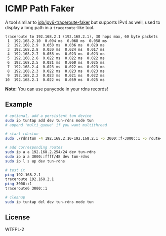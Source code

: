 # ICMP Path Faker

A tool similar to [job/ipv6-traceroute-faker](https://github.com/job/ipv6-traceroute-faker) but supports IPv4 as well, used to display a long path in a `traceroute`-like tool.

```
traceroute to 192.168.2.1 (192.168.2.1), 30 hops max, 60 byte packets
 1  192.168.2.10  0.094 ms  0.068 ms  0.058 ms
 2  192.168.2.9  0.050 ms  0.036 ms  0.029 ms
 3  192.168.2.8  0.030 ms  0.024 ms  0.017 ms
 4  192.168.2.7  0.058 ms  0.023 ms  0.023 ms
 5  192.168.2.6  0.022 ms  0.022 ms  0.022 ms
 6  192.168.2.5  0.021 ms  0.060 ms  0.025 ms
 7  192.168.2.4  0.023 ms  0.022 ms  0.023 ms
 8  192.168.2.3  0.022 ms  0.023 ms  0.023 ms
 9  192.168.2.2  0.023 ms  0.021 ms  0.022 ms
10  192.168.2.1  0.022 ms  0.059 ms  0.025 ms
```

**Note:** You can use punycode in your rdns records!


## Example

```bash
# optional, add a persistent tun device
sudo ip tuntap add dev tun-rdns mode tun
# append 'multi_queue' if you want multithread

# start rdnstun
sudo ./rdnstun -4 192.168.2.10-192.168.2.1 -6 3000::f-3000::1 -6 route=3000:0:0:1::/64,3000:0:0:1::f-3000:0:0:1::1

# add corresponding routes
sudo ip a a 192.168.2.254/24 dev tun-rdns
sudo ip a a 3000::ffff/48 dev tun-rdns
sudo ip l s up dev tun-rdns

# test it
ping 192.168.2.1
traceroute 192.168.2.1
ping 3000::1
traceroute6 3000::1

# cleanup
sudo ip tuntap del dev tun-rdns mode tun
```


## License
WTFPL-2
